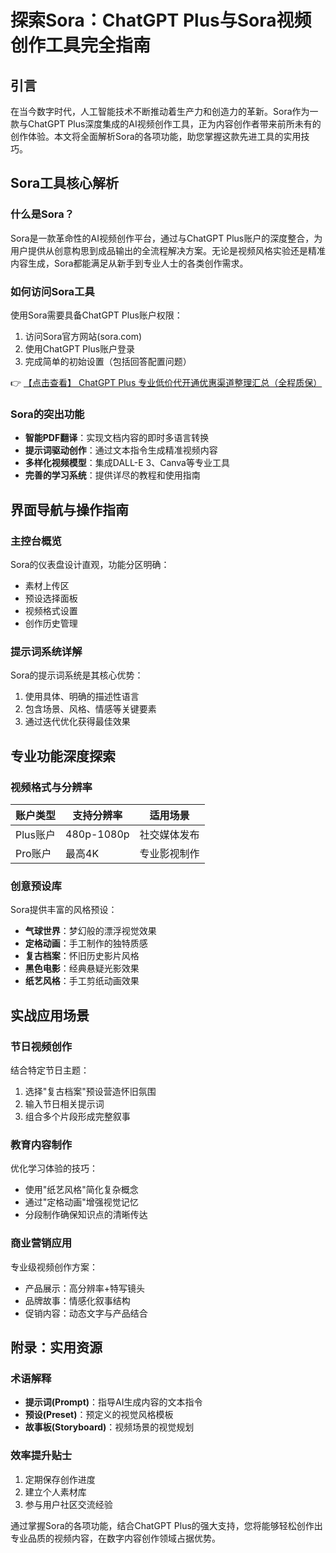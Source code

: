 # 探索Sora：ChatGPT Plus与Sora视频创作工具完全指南

## 引言

在当今数字时代，人工智能技术不断推动着生产力和创造力的革新。Sora作为一款与ChatGPT Plus深度集成的AI视频创作工具，正为内容创作者带来前所未有的创作体验。本文将全面解析Sora的各项功能，助您掌握这款先进工具的实用技巧。

## Sora工具核心解析

### 什么是Sora？

Sora是一款革命性的AI视频创作平台，通过与ChatGPT Plus账户的深度整合，为用户提供从创意构思到成品输出的全流程解决方案。无论是视频风格实验还是精准内容生成，Sora都能满足从新手到专业人士的各类创作需求。

### 如何访问Sora工具

使用Sora需要具备ChatGPT Plus账户权限：
1. 访问Sora官方网站(sora.com)
2. 使用ChatGPT Plus账户登录
3. 完成简单的初始设置（包括回答配置问题）

👉 [【点击查看】 ChatGPT Plus 专业低价代开通优惠渠道整理汇总（全程质保）](https://bit.ly/DaiKai)

### Sora的突出功能

- **智能PDF翻译**：实现文档内容的即时多语言转换
- **提示词驱动创作**：通过文本指令生成精准视频内容
- **多样化视频模型**：集成DALL-E 3、Canva等专业工具
- **完善的学习系统**：提供详尽的教程和使用指南

## 界面导航与操作指南

### 主控台概览

Sora的仪表盘设计直观，功能分区明确：
- 素材上传区
- 预设选择面板
- 视频格式设置
- 创作历史管理

### 提示词系统详解

Sora的提示词系统是其核心优势：
1. 使用具体、明确的描述性语言
2. 包含场景、风格、情感等关键要素
3. 通过迭代优化获得最佳效果

## 专业功能深度探索

### 视频格式与分辨率

| 账户类型 | 支持分辨率 | 适用场景 |
|---------|-----------|---------|
| Plus账户 | 480p-1080p | 社交媒体发布 |
| Pro账户 | 最高4K | 专业影视制作 |

### 创意预设库

Sora提供丰富的风格预设：
- **气球世界**：梦幻般的漂浮视觉效果
- **定格动画**：手工制作的独特质感
- **复古档案**：怀旧历史影片风格
- **黑色电影**：经典悬疑光影效果
- **纸艺风格**：手工剪纸动画效果

## 实战应用场景

### 节日视频创作

结合特定节日主题：
1. 选择"复古档案"预设营造怀旧氛围
2. 输入节日相关提示词
3. 组合多个片段形成完整叙事

### 教育内容制作

优化学习体验的技巧：
- 使用"纸艺风格"简化复杂概念
- 通过"定格动画"增强视觉记忆
- 分段制作确保知识点的清晰传达

### 商业营销应用

专业级视频创作方案：
- 产品展示：高分辨率+特写镜头
- 品牌故事：情感化叙事结构
- 促销内容：动态文字与产品结合

## 附录：实用资源

### 术语解释
- **提示词(Prompt)**：指导AI生成内容的文本指令
- **预设(Preset)**：预定义的视觉风格模板
- **故事板(Storyboard)**：视频场景的视觉规划

### 效率提升贴士
1. 定期保存创作进度
2. 建立个人素材库
3. 参与用户社区交流经验

通过掌握Sora的各项功能，结合ChatGPT Plus的强大支持，您将能够轻松创作出专业品质的视频内容，在数字内容创作领域占据优势。